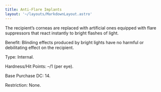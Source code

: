 ```yaml
---
title: Anti-Flare Implants
layout: '~/layouts/MarkdownLayout.astro'
---
```

The recipient’s corneas are replaced with artificial ones equipped with flare
suppressors that react instantly to bright flashes of light.

Benefit: Blinding effects produced by bright lights have no harmful or
debilitating effect on the recipient.

Type: Internal.

Hardness/Hit Points: –/1 (per eye).

Base Purchase DC: 14.

Restriction: None.


